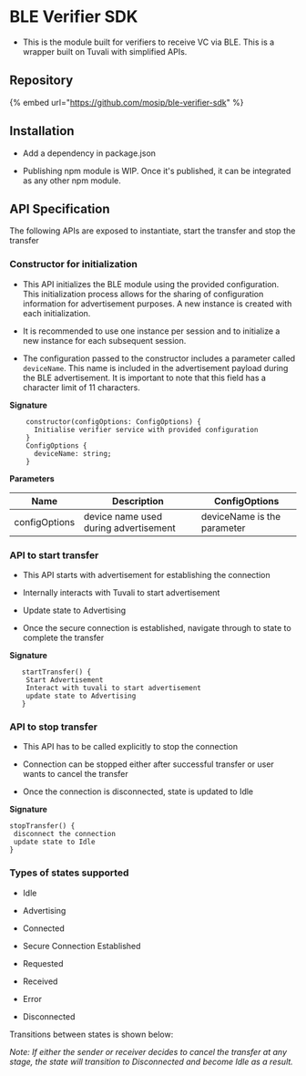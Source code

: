 # BLE Verifier SDK

* This is the module built for verifiers to receive VC via BLE. This is a wrapper built on Tuvali with simplified APIs.

## Repository

{% embed url="https://github.com/mosip/ble-verifier-sdk" %}

## Installation

* Add a dependency in package.json

* Publishing npm module is WIP. Once it's published, it can be integrated as any other npm module.

## API Specification

The following APIs are exposed to instantiate, start the transfer and stop the transfer

### Constructor for initialization

* This API initializes the BLE module using the provided configuration. This initialization process allows for the sharing of configuration information for advertisement purposes. A new instance is created with each initialization.
  
* It is recommended to use one instance per session and to initialize a new instance for each subsequent session.

* The configuration passed to the constructor includes a parameter called `deviceName`. This name is included in the advertisement payload during the BLE advertisement. It is important to note that this field has a character limit of 11 characters.

**Signature**

```
    constructor(configOptions: ConfigOptions) {
      Initialise verifier service with provided configuration
    }
    ConfigOptions {
      deviceName: string;
    }
```

**Parameters**

| **Name**         | **Description**                       | **ConfigOptions**           |
|------------------|---------------------------------------|-----------------------------|
| configOptions    | device name used during advertisement | deviceName is the parameter |

### API to start transfer

* This API starts with advertisement for establishing the connection

* Internally interacts with Tuvali to start advertisement

* Update state to Advertising

* Once the secure connection is established, navigate through to state to complete the transfer

**Signature**

```
   startTransfer() {
    Start Advertisement
    Interact with tuvali to start advertisement
    update state to Advertising
   }
```

### API to stop transfer

* This API has to be called explicitly to stop the connection

* Connection can be stopped either after successful transfer or user wants to cancel the transfer

* Once the connection is disconnected, state is updated to Idle

**Signature**

   ```
   stopTransfer() {
    disconnect the connection
    update state to Idle
   }
```

### Types of states supported

* Idle

* Advertising

* Connected

* Secure Connection Established

* Requested

* Received

* Error

* Disconnected

Transitions between states is shown below:



_Note: If either the sender or receiver decides to cancel the transfer at any stage, the state will transition to Disconnected and become Idle as a result._